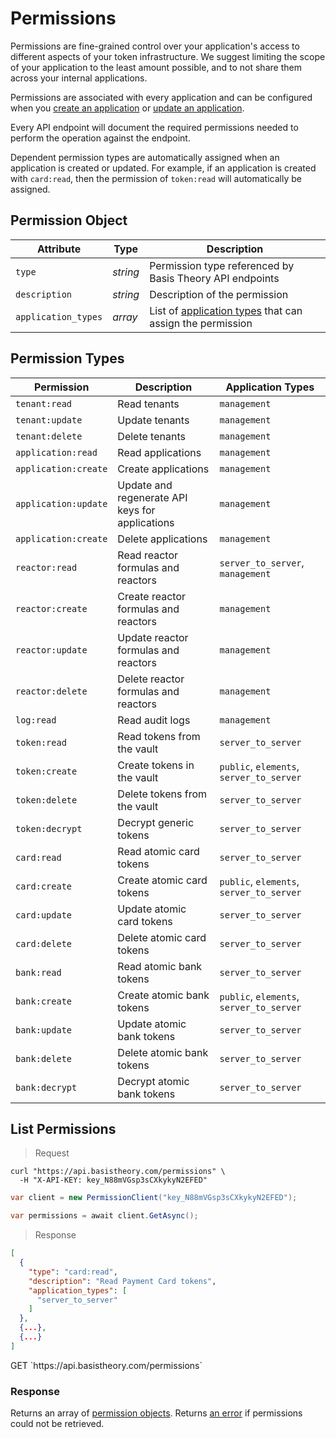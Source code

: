 # Permissions

Permissions are fine-grained control over your application's access to different aspects of your token infrastructure. We suggest limiting the scope of your application to the least amount possible, and to not share them across your internal applications.

Permissions are associated with every application and can be configured when you [create an application](#create-application) or [update an application](#update-application). 

Every API endpoint will document the required permissions needed to perform the operation against the endpoint.

<aside class="notice">
  <span>Dependent permission types are automatically assigned when an application is created or updated. For example, if an application is created with <code>card:read</code>, then the permission of <code>token:read</code> will automatically be assigned.</span>
</aside>


## Permission Object

Attribute | Type | Description
--------- | ---- | -----------
`type` | *string* | Permission type referenced by Basis Theory API endpoints
`description` | *string* | Description of the permission
`application_types` | *array* | List of [application types](#application-types) that can assign the permission


## Permission Types

Permission | Description | Application Types
---------  | ----------- | -----------------
`tenant:read` | Read tenants | `management`
`tenant:update` | Update tenants | `management`
`tenant:delete` | Delete tenants | `management`
`application:read` | Read applications | `management`
`application:create` | Create applications | `management`
`application:update` | Update and regenerate API keys for applications | `management`
`application:create` | Delete applications | `management`
`reactor:read` | Read reactor formulas and reactors | `server_to_server`, `management` | `token:read`
`reactor:create` | Create reactor formulas and reactors | `management`
`reactor:update` | Update reactor formulas and reactors | `management`
`reactor:delete` | Delete reactor formulas and reactors | `management`
`log:read` | Read audit logs | `management`
`token:read` | Read tokens from the vault | `server_to_server`
`token:create` | Create tokens in the vault | `public`, `elements`, `server_to_server`
`token:delete` | Delete tokens from the vault | `server_to_server`
`token:decrypt` | Decrypt generic tokens | `server_to_server`
`card:read` | Read atomic card tokens | `server_to_server`
`card:create` | Create atomic card tokens | `public`, `elements`, `server_to_server`
`card:update` | Update atomic card tokens | `server_to_server`
`card:delete` | Delete atomic card tokens | `server_to_server`
`bank:read` | Read atomic bank tokens | `server_to_server`
`bank:create` | Create atomic bank tokens | `public`, `elements`, `server_to_server`
`bank:update` | Update atomic bank tokens | `server_to_server`
`bank:delete` | Delete atomic bank tokens | `server_to_server`
`bank:decrypt` | Decrypt atomic bank tokens | `server_to_server`


## List Permissions

> Request

```shell
curl "https://api.basistheory.com/permissions" \
  -H "X-API-KEY: key_N88mVGsp3sCXkykyN2EFED"
```

```csharp
var client = new PermissionClient("key_N88mVGsp3sCXkykyN2EFED");

var permissions = await client.GetAsync();
```

> Response

```json
[
  {
    "type": "card:read",
    "description": "Read Payment Card tokens",
    "application_types": [
      "server_to_server"
    ]
  }, 
  {...},
  {...}
]
```

<span class="http-method get">
  <span class="box-method">GET</span>
  `https://api.basistheory.com/permissions`
</span>


### Response

Returns an array of [permission objects](#permission-object). Returns [an error](#errors) if permissions could not be retrieved.
